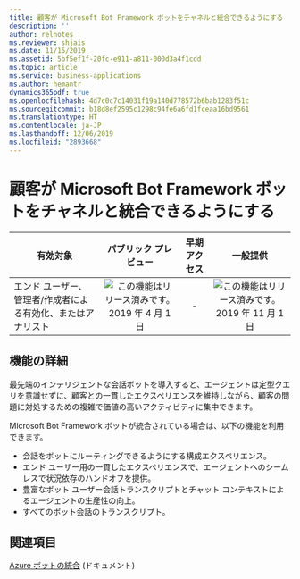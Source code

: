 ```yaml
---
title: 顧客が Microsoft Bot Framework ボットをチャネルと統合できるようにする
description: ''
author: relnotes
ms.reviewer: shjais
ms.date: 11/15/2019
ms.assetid: 5bf5ef1f-20fc-e911-a811-000d3a4f1cdd
ms.topic: article
ms.service: business-applications
ms.author: hemantr
dynamics365pdf: true
ms.openlocfilehash: 4d7c0c7c14031f19a140d778572b6bab1283f51c
ms.sourcegitcommit: b18d8ef2595c1298c94fe6a6fd1fceaa16bd9561
ms.translationtype: HT
ms.contentlocale: ja-JP
ms.lasthandoff: 12/06/2019
ms.locfileid: "2893668"
---
```

# <a name="enable-customers-to-integrate-microsoft-bot-framework-bots-with-channels"></a>顧客が Microsoft Bot Framework ボットをチャネルと統合できるようにする


| 有効対象    |  パブリック プレビュー | 早期アクセス | 一般提供 | 
| ---------- | :----------: |:----------: |:----------: |
|エンド ユーザー、管理者/作成者による有効化、またはアナリスト|![この機能はリリース済みです。](/dynamics365-release-plan/media/green-checkmark.png "この機能はリリース済みです。") 2019 年 4 月 1 日|-| ![この機能はリリース済みです。](/dynamics365-release-plan/media/green-checkmark.png "この機能はリリース済みです。") 2019 年 11 月 1 日|






## <a name="feature-details"></a>機能の詳細
<!--feature detail start -->
最先端のインテリジェントな会話ボットを導入すると、エージェントは定型クエリを意識せずに、顧客との一貫したエクスペリエンスを維持しながら、顧客の問題に対処するための複雑で価値の高いアクティビティに集中できます。 

Microsoft Bot Framework ボットが統合されている場合は、以下の機能を利用できます。

-   会話をボットにルーティングできるようにする構成エクスペリエンス。
-   エンド ユーザー用の一貫したエクスペリエンスで、エージェントへのシームレスで状況依存のハンドオフを提供。
-   豊富なボット ユーザー会話トランスクリプトとチャット コンテキストによるエージェントの生産性の向上。
-   すべてのボット会話のトランスクリプト。
<!--feature detail end -->










## <a name="see-also"></a>関連項目

[Azure ボットの統合](https://docs.microsoft.com/dynamics365/omnichannel/administrator/configure-bot) (ドキュメント)
